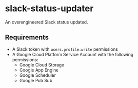 # slack-status-updater
An overengineered Slack status updated. 

## Requirements
- A Slack token with `users.profile:write` permissions
- A Google Cloud Platform Service Account with the following permissions:
    - Google Cloud Storage
    - Google App Engine
    - Google Scheduler
    - Google Pub Sub 
